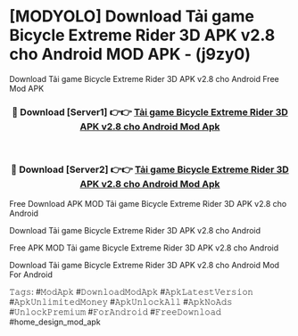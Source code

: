 # [MODYOLO] Download Tải game Bicycle Extreme Rider 3D APK v2.8 cho Android MOD APK - (j9zy0)
Download Tải game Bicycle Extreme Rider 3D APK v2.8 cho Android Free Mod APK

<div align="center">
<h3>🔴 Download [Server1] 👉👉 <a href="https://apk-comot.site?title=Tải_game_Bicycle_Extreme_Rider_3D_APK_v2.8_cho_Android">Tải game Bicycle Extreme Rider 3D APK v2.8 cho Android Mod Apk</a></h3><br>

<h3>🔴 Download [Server2] 👉👉 <a href="https://apk-comot.site?title=Tải_game_Bicycle_Extreme_Rider_3D_APK_v2.8_cho_Android">Tải game Bicycle Extreme Rider 3D APK v2.8 cho Android Mod Apk</a></h3>
</div>


Free Download APK MOD Tải game Bicycle Extreme Rider 3D APK v2.8 cho Android

Download Tải game Bicycle Extreme Rider 3D APK v2.8 cho Android 

Free APK MOD Tải game Bicycle Extreme Rider 3D APK v2.8 cho Android 

Download Tải game Bicycle Extreme Rider 3D APK v2.8 cho Android Mod For Android

𝚃𝚊𝚐𝚜: #𝙼𝚘𝚍𝙰𝚙𝚔 #𝙳𝚘𝚠𝚗𝚕𝚘𝚊𝚍𝙼𝚘𝚍𝙰𝚙𝚔 #𝙰𝚙𝚔𝙻𝚊𝚝𝚎𝚜𝚝𝚅𝚎𝚛𝚜𝚒𝚘𝚗 #𝙰𝚙𝚔𝚄𝚗𝚕𝚒𝚖𝚒𝚝𝚎𝚍𝙼𝚘𝚗𝚎𝚢 #𝙰𝚙𝚔𝚄𝚗𝚕𝚘𝚌𝚔𝙰𝚕𝚕 #𝙰𝚙𝚔𝙽𝚘𝙰𝚍𝚜 #𝚄𝚗𝚕𝚘𝚌𝚔𝙿𝚛𝚎𝚖𝚒𝚞𝚖 #𝙵𝚘𝚛𝙰𝚗𝚍𝚛𝚘𝚒𝚍 #𝙵𝚛𝚎𝚎𝙳𝚘𝚠𝚗𝚕𝚘𝚊𝚍 #home_design_mod_apk